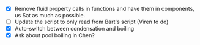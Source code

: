 - [x] Remove fluid property calls in functions and have them in components, us Sat as much as possible.
- [ ] Update the script to only read from Bart's script (Viren to do)
- [x] Auto-switch between condensation and boiling
- [x] Ask about pool boiling in Chen?